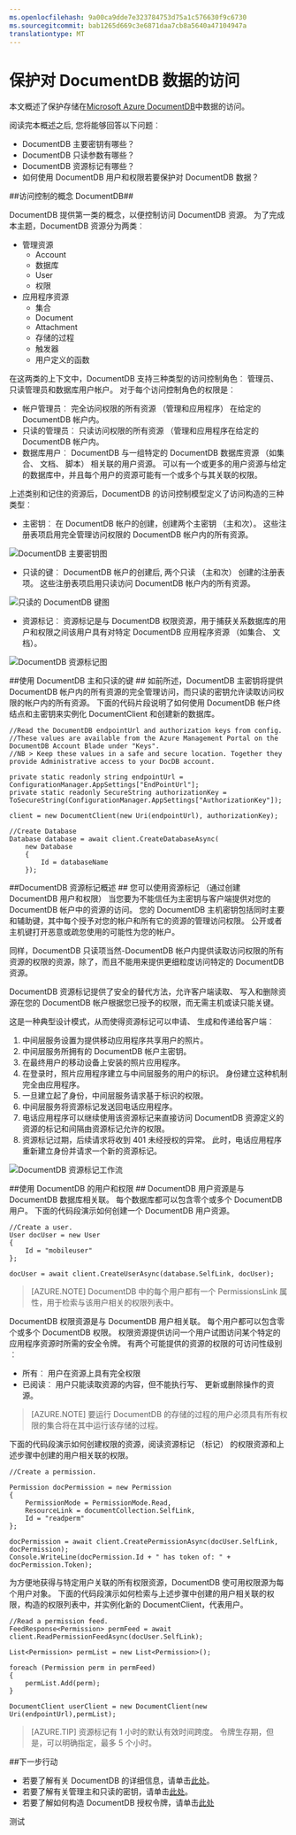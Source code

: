 ```yaml
---
ms.openlocfilehash: 9a00ca9dde7e323784753d75a1c576630f9c6730
ms.sourcegitcommit: bab1265d669c3e6871daa7cb8a5640a47104947a
translationtype: MT
---
```

<properties 
    pageTitle="了解如何安全地访问数据在 DocumentDB |Microsoft Azure" 
    description="了解有关访问控制的概念，在 DocumentDB，包括主密钥、 只读键、 用户和权限。" 
    services="documentdb" 
    authors="stephbaron" 
    manager="jhubbard" 
    editor="monicar" 
    documentationCenter=""/>

<tags 
    ms.service="documentdb" 
    ms.workload="data-services" 
    ms.tgt_pltfrm="na" 
    ms.devlang="na" 
    ms.topic="article" 
    ms.date="09/01/2015" 
    ms.author="stbaro"/>

# 保护对 DocumentDB 数据的访问 #

本文概述了保护存储在[Microsoft Azure DocumentDB](../../services/documentdb/)中数据的访问。 

阅读完本概述之后, 您将能够回答以下问题︰  

-   DocumentDB 主要密钥有哪些？
-   DocumentDB 只读参数有哪些？
-   DocumentDB 资源标记有哪些？
-   如何使用 DocumentDB 用户和权限若要保护对 DocumentDB 数据？

##<a id="Sub1"></a>访问控制的概念 DocumentDB##

DocumentDB 提供第一类的概念，以便控制访问 DocumentDB 资源。  为了完成本主题，DocumentDB 资源分为两类︰

- 管理资源
    - Account
    - 数据库
    - User
    - 权限
- 应用程序资源
    - 集合
    - Document
    - Attachment
    - 存储的过程
    - 触发器
    - 用户定义的函数

在这两类的上下文中，DocumentDB 支持三种类型的访问控制角色︰ 管理员、 只读管理员和数据库用户帐户。  对于每个访问控制角色的权限是︰
 
- 帐户管理员︰ 完全访问权限的所有资源 （管理和应用程序） 在给定的 DocumentDB 帐户内。
- 只读的管理员︰ 只读访问权限的所有资源 （管理和应用程序在给定的 DocumentDB 帐户内。 
- 数据库用户︰ DocumentDB 与一组特定的 DocumentDB 数据库资源 （如集合、 文档、 脚本） 相关联的用户资源。  可以有一个或更多的用户资源与给定的数据库中，并且每个用户的资源可能有一个或多个与其关联的权限。

上述类别和记住的资源后，DocumentDB 的访问控制模型定义了访问构造的三种类型︰

- 主密钥︰ 在 DocumentDB 帐户的创建，创建两个主密钥 （主和次）。  这些注册表项启用完全管理访问权限的 DocumentDB 帐户内的所有资源。

![DocumentDB 主要密钥图](./media/documentdb-secure-access-to-data/masterkeys.png)

- 只读的键︰ DocumentDB 帐户的创建后, 两个只读 （主和次） 创建的注册表项。  这些注册表项启用只读访问 DocumentDB 帐户内的所有资源。

![只读的 DocumentDB 键图](./media/documentdb-secure-access-to-data/readonlykeys.png)

- 资源标记︰ 资源标记是与 DocumentDB 权限资源，用于捕获关系数据库的用户和权限之间该用户具有对特定 DocumentDB 应用程序资源 （如集合、 文档）。

![DocumentDB 资源标记图](./media/documentdb-secure-access-to-data/resourcekeys.png)

##<a id="Sub2"></a>使用 DocumentDB 主和只读的键 ##
如前所述，DocumentDB 主密钥将提供 DocumentDB 帐户内的所有资源的完全管理访问，而只读的密钥允许读取访问权限的帐户内的所有资源。  下面的代码片段说明了如何使用 DocumentDB 帐户终结点和主密钥来实例化 DocumentClient 和创建新的数据库。 

    //Read the DocumentDB endpointUrl and authorization keys from config.
    //These values are available from the Azure Management Portal on the DocumentDB Account Blade under "Keys".
    //NB > Keep these values in a safe and secure location. Together they provide Administrative access to your DocDB account.
    
    private static readonly string endpointUrl = ConfigurationManager.AppSettings["EndPointUrl"];
    private static readonly SecureString authorizationKey = ToSecureString(ConfigurationManager.AppSettings["AuthorizationKey"]);
        
    client = new DocumentClient(new Uri(endpointUrl), authorizationKey);
    
    //Create Database
    Database database = await client.CreateDatabaseAsync(
        new Database
        {
            Id = databaseName
        });


##<a id="Sub3"></a>DocumentDB 资源标记概述 ##
您可以使用资源标记 （通过创建 DocumentDB 用户和权限） 当您要为不能信任为主密钥与客户端提供对您的 DocumentDB 帐户中的资源的访问。 您的 DocumentDB 主机密钥包括同时主要和辅助键，其中每个授予对您的帐户和所有它的资源的管理访问权限。 公开或者主机键打开恶意或疏忽使用的可能性为您的帐户。 

同样，DocumentDB 只读项当然-DocumentDB 帐户内提供读取访问权限的所有资源的权限的资源，除了，而且不能用来提供更细粒度访问特定的 DocumentDB 资源。

DocumentDB 资源标记提供了安全的替代方法，允许客户端读取、 写入和删除资源在您的 DocumentDB 帐户根据您已授予的权限，而无需主机或读只能关键。

这是一种典型设计模式，从而使得资源标记可以申请、 生成和传递给客户端︰

1. 中间层服务设置为提供移动应用程序共享用户的照片。
2. 中间层服务所拥有的 DocumentDB 帐户主密钥。
3. 在最终用户的移动设备上安装的照片应用程序。 
4. 在登录时，照片应用程序建立与中间层服务的用户的标识。 身份建立这种机制完全由应用程序。
5. 一旦建立起了身份，中间层服务请求基于标识的权限。
6. 中间层服务将资源标记发送回电话应用程序。
7. 电话应用程序可以继续使用该资源标记来直接访问 DocumentDB 资源定义的资源的标记和间隔由资源标记允许的权限。 
8. 资源标记过期，后续请求将收到 401 未经授权的异常。  此时，电话应用程序重新建立身份并请求一个新的资源标记。

![DocumentDB 资源标记工作流](./media/documentdb-secure-access-to-data/resourcekeyworkflow.png)

##<a id="Sub4"></a>使用 DocumentDB 的用户和权限 ##
DocumentDB 用户资源是与 DocumentDB 数据库相关联。  每个数据库都可以包含零个或多个 DocumentDB 用户。  下面的代码段演示如何创建一个 DocumentDB 用户资源。

    //Create a user.
    User docUser = new User
    {
        Id = "mobileuser"
    };

    docUser = await client.CreateUserAsync(database.SelfLink, docUser);

> [AZURE.NOTE] DocumentDB 中的每个用户都有一个 PermissionsLink 属性，用于检索与该用户相关的权限列表中。

DocumentDB 权限资源是与 DocumentDB 用户相关联。  每个用户都可以包含零个或多个 DocumentDB 权限。  权限资源提供访问一个用户试图访问某个特定的应用程序资源时所需的安全令牌。
有两个可能提供的资源的权限的可访问性级别︰

- 所有︰ 用户在资源上具有完全权限
- 已阅读︰ 用户只能读取资源的内容，但不能执行写、 更新或删除操作的资源。


> [AZURE.NOTE] 要运行 DocumentDB 的存储的过程的用户必须具有所有权限的集合将在其中运行该存储的过程。


下面的代码段演示如何创建权限的资源，阅读资源标记 （标记） 的权限资源和上述步骤中创建的用户相关联的权限。

    //Create a permission.

    Permission docPermission = new Permission
    {
        PermissionMode = PermissionMode.Read,
        ResourceLink = documentCollection.SelfLink,
        Id = "readperm"
    };
            
    docPermission = await client.CreatePermissionAsync(docUser.SelfLink, docPermission);
    Console.WriteLine(docPermission.Id + " has token of: " + docPermission.Token);

为方便地获得与特定用户关联的所有权限资源，DocumentDB 使可用权限源为每个用户对象。  下面的代码段演示如何检索与上述步骤中创建的用户相关联的权限，构造的权限列表中，并实例化新的 DocumentClient，代表用户。

    //Read a permission feed.
    FeedResponse<Permission> permFeed = await client.ReadPermissionFeedAsync(docUser.SelfLink);
    
    List<Permission> permList = new List<Permission>();
    
    foreach (Permission perm in permFeed)
    {
        permList.Add(perm);
    }
            
    DocumentClient userClient = new DocumentClient(new Uri(endpointUrl),permList);

> [AZURE.TIP] 资源标记有 1 小时的默认有效时间跨度。  令牌生存期，但是，可以明确指定，最多 5 个小时。

##<a name="NextSteps"></a>下一步行动

- 若要了解有关 DocumentDB 的详细信息，请单击[此处](http://azure.com/docdb)。
- 若要了解有关管理主和只读的密钥，请单击[此处](documentdb-manage-account.md)。
- 若要了解如何构造 DocumentDB 授权令牌，请单击[此处](https://msdn.microsoft.com/library/azure/dn783368.aspx)
 
测试
